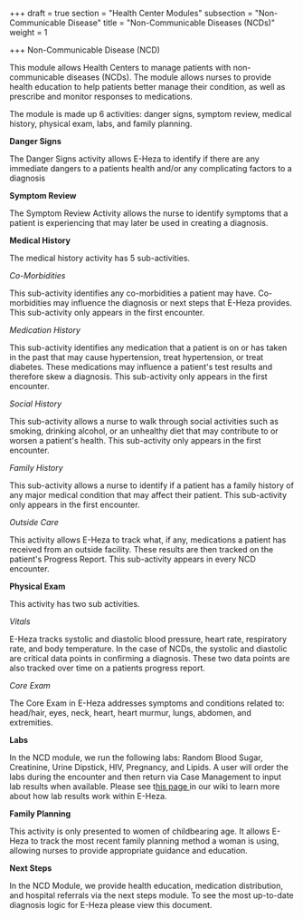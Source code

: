 +++
draft = true
section = "Health Center Modules"
subsection = "Non-Communicable Disease"
title = "Non-Communicable Diseases (NCDs)"
weight = 1

+++
Non-Communicable Disease (NCD) 

This module allows Health Centers to manage patients with non-communicable diseases (NCDs). The module allows nurses to provide health education to help patients better manage their condition, as well as prescribe and monitor responses to medications.  
  
The module is made up 6 activities: danger signs, symptom review, medical history, physical exam, labs, and family planning. 

**Danger Signs**

The Danger Signs activity allows E-Heza to identify if there are any immediate dangers to a patients health and/or any complicating factors to a diagnosis

**Symptom Review**

The Symptom Review Activity allows the nurse to identify symptoms that a patient is experiencing that may later be used in creating a diagnosis.

**Medical History**

The medical history activity has 5 sub-activities.

_Co-Morbidities_

This sub-activity identifies any co-morbidities a patient may have. Co-morbidities may influence the diagnosis or next steps that E-Heza provides. This sub-activity only appears in the first encounter.

_Medication History_

This sub-activity identifies any medication that a patient is on or has taken in the past that may cause hypertension, treat hypertension, or treat diabetes. These medications may influence a patient's test results and therefore skew a diagnosis. This sub-activity only appears in the first encounter.

_Social History_

This sub-activity allows a nurse to walk through social activities such as smoking, drinking alcohol, or an unhealthy diet that may contribute to or worsen a patient's health. This sub-activity only appears in the first encounter.

_Family History_

This sub-activity allows a nurse to identify if a patient has a family history of any major medical condition that may affect their patient. This sub-activity only appears in the first encounter.

_Outside Care_

This activity allows E-Heza to track what, if any, medications a patient has received from an outside facility. These results are then tracked on the patient's Progress Report. This sub-activity appears in every NCD encounter.

**Physical Exam**

This activity has two sub activities.

_Vitals_

E-Heza tracks systolic and diastolic blood pressure, heart rate, respiratory rate, and body temperature. In the case of NCDs, the systolic and diastolic are critical data points in confirming a diagnosis. These two data points are also tracked over time on a patients progress report.

_Core Exam_

The Core Exam in E-Heza addresses symptoms and conditions related to: head/hair, eyes, neck, heart, heart murmur, lungs, abdomen, and extremities.

**Labs**

In the NCD module, we run the following labs: Random Blood Sugar, Creatinine, Urine Dipstick, HIV, Pregnancy, and Lipids. A user will order the labs during the encounter and then return via Case Management to input lab results when available. Please see t[his page ](https://tip-global-health.github.io/eheza-documentation/user_docs/laboratory-with-pending-results-management/)in our wiki to learn more about how lab results work within E-Heza.

**Family Planning**

This activity is only presented to women of childbearing age. It allows E-Heza to track the most recent family planning method a woman is using, allowing nurses to provide appropriate guidance and education.

**Next Steps**

In the NCD Module, we provide health education, medication distribution, and hospital referrals via the next steps module. To see the most up-to-date diagnosis logic for E-Heza please view this document.